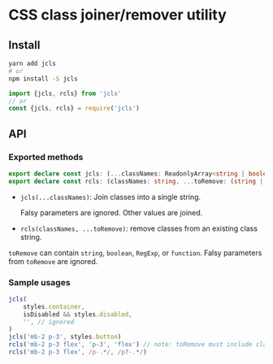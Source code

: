 # CSS class joiner/remover utility

## Install

```bash
yarn add jcls
# or
npm install -S jcls
```

```javascript
import {jcls, rcls} from 'jcls'
// or
const {jcls, rcls} = require('jcls')
```

## API

### Exported methods

```typescript
export declare const jcls: (...classNames: ReadonlyArray<string | boolean | null | undefined>) => string;
export declare const rcls: (classNames: string, ...toRemove: (string | boolean | RegExp | ((cls: string) => any) | null | undefined)[]) => string;
```

- `jcls(...classNames)`: Join classes into a single string.
  
  Falsy parameters are ignored. Other values are joined.
  
- `rcls(classNames, ...toRemove)`: remove classes from an existing class string.

 `toRemove` can contain `string`, `boolean`, `RegExp`, or `function`.
 Falsy parameters from `toRemove` are ignored.

### Sample usages

```javascript
jcls(
	styles.container,
    isDisabled && styles.disabled,
    '', // ignored
)
jcls('mb-2 p-3', styles.button)
rcls('mb-2 p-3 flex', 'p-3', 'flex') // note: toRemove must include class name separatedly
rcls('mb-2 p-3 flex', /p-.*/, /p?-.*/)
```
